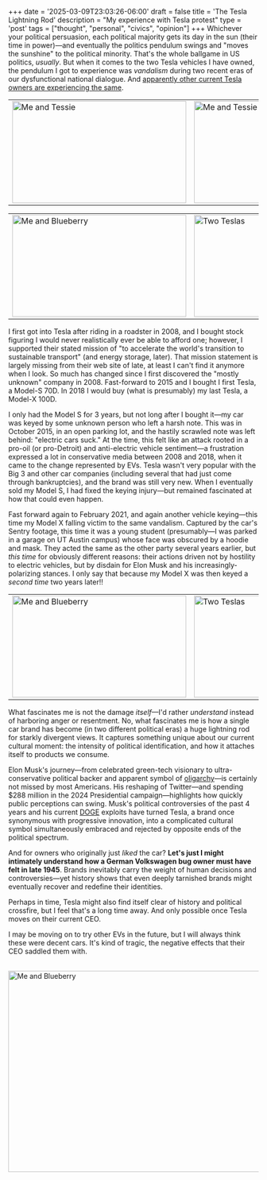 +++
date = '2025-03-09T23:03:26-06:00'
draft = false
title = 'The Tesla Lightning Rod'
description = "My experience with Tesla protest"
type = 'post'
tags = ["thought", "personal", "civics", "opinion"]
+++
Whichever your political persuasion, each political majority gets its day in the sun (their time in power)—and eventually the politics pendulum swings and "moves the sunshine" to the political minority. That's the whole ballgame in US politics, *usually*. But when it comes to the two Tesla vehicles I have owned, the pendulum I got to experience was *vandalism* during two recent eras of our dysfunctional national dialogue. And [apparently other current Tesla owners are experiencing the same](https://www.nytimes.com/2025/03/08/business/elon-musk-tesla-violence-protests-vandalism.html).

<table>
  <tr>
    <td>
     <img src="https://julianwest.me/Blog/posts/images/model-s-1.jpeg" alt="Me and Tessie" width="350" height="205">
      <div></div>
      </td>
      <td>
      <img src="https://julianwest.me/Blog/posts/images/model-s-2.jpeg" alt="Me and Tessie also" width="350" height="205">
      <div></div>
      </td>
  </tr>
</table>
<table>
  <tr>
    <td>
     <img src="https://julianwest.me/Blog/posts/images/model-x-me.jpeg" alt="Me and Blueberry" width="350" height="205">
      <div></div>
      </td>
      <td>
      <img src="https://julianwest.me/Blog/posts/images/model-s-x.jpeg" alt="Two Teslas" width="350" height="205">
      <div></div>
      </td>
  </tr>
</table>

I first got into Tesla after riding in a roadster in 2008, and I bought stock figuring I would never realistically ever be able to afford one; however, I supported their stated mission of "to accelerate the world's transition to sustainable transport" (and energy storage, later).  That mission statement is largely missing from their web site of late, at least I can't find it anymore when I look.  So much has changed since I first discovered the "mostly unknown" company in 2008.  Fast-forward to 2015 and I bought I first Tesla, a Model-S 70D.  In 2018 I would buy (what is presumably) my last Tesla, a Model-X 100D.  

I only had the Model S for 3 years, but not long after I bought it—my car was keyed by some unknown person who left a harsh note.  This was in October 2015, in an open parking lot, and the hastily scrawled note was left behind: "electric cars suck." At the time, this felt like an attack rooted in a pro-oil (or pro-Detroit) and anti-electric vehicle sentiment—a frustration expressed a lot in conservative media between 2008 and 2018, when it came to the change represented by EVs.  Tesla wasn't very popular with the Big 3 and other car companies (including several that had just come through bankruptcies), and the brand was still very new.  When I eventually sold my Model S, I had fixed the keying injury—but remained fascinated at how that could even happen.  

Fast forward again to February 2021, and again another vehicle keying—this time my Model X falling victim to the same vandalism. Captured by the car's Sentry footage, this time it was a young student (presumably—I was parked in a garage on UT Austin campus) whose face was obscured by a hoodie and mask. They acted the same as the other party several years earlier, but *this time* for obviously different reasons: their actions driven not by hostility to electric vehicles, but by disdain for Elon Musk and his increasingly-polarizing stances. I only say that because my Model X was then keyed a *second time* two years later!!  

<table>
  <tr>
    <td>
     <img src="https://julianwest.me/Blog/posts/images/S-vandalism.jpg" alt="Me and Blueberry" width="350" height="205">
      <div></div>
      </td>
      <td>
      <img src="https://julianwest.me/Blog/posts/images/X-vandalism.jpg" alt="Two Teslas" width="350" height="205">
      <div></div>
      </td>
  </tr>
</table>

What fascinates me is not the damage *itself*—I'd rather *understand* instead of harboring anger or resentment. No, what fascinates me is how a single car brand has become (in two different political eras) a huge lightning rod for starkly divergent views. It captures something unique about our current cultural moment: the intensity of political identification, and how it attaches itself to products we consume.  

Elon Musk's journey—from celebrated green-tech visionary to ultra-conservative political backer and apparent symbol of [oligarchy](https://en.wikipedia.org/wiki/Oligarchy)—is certainly not missed by most Americans. His reshaping of Twitter—and spending $288 million in the 2024 Presidential campaign—highlights how quickly public perceptions can swing.  Musk's political controversies of the past 4 years and his current [DOGE](https://en.wikipedia.org/wiki/Department_of_Government_Efficiency) exploits have turned Tesla, a brand once synonymous with progressive innovation, into a complicated cultural symbol simultaneously embraced and rejected by opposite ends of the political spectrum.  

And for owners who originally just *liked* the car?  **Let's just I might intimately understand how a German Volkswagen bug owner must have felt in late 1945**. Brands inevitably carry the weight of human decisions and controversies—yet history shows that even deeply tarnished brands might eventually recover and redefine their identities.  

Perhaps in time, Tesla might also find itself clear of history and political crossfire, but I feel that's a long time away. And only possible once Tesla moves on their current CEO.

I may be moving on to try other EVs in the future, but I will always think these were decent cars.  It's kind of tragic, the negative effects that their CEO saddled them with. <br /> <br />


<img src="https://julianwest.me/Blog/posts/images/X-at-beach.jpg" alt="Me and Blueberry" width="650" height="405">